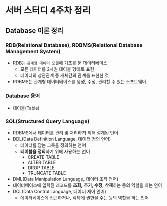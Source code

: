 # 서버 스터디 4주차 정리

## Database 이론 정리

### RDB(Relational Database), RDBMS(Relational Database Management System)
- RDB는 ```관계형 데이터 모델```에 기초를 둔 데이터베이스
  - 모든 데이터를 2차원 테이블 형태로 표현
  - 데이터의 상관관계 중 개체간의 관계를 표현한 것
- RDBMS는 관계형 데이터베이스를 생성, 수정, 관리할 수 있는 소프트웨어
  

### Database 용어
- 테이블(Table)
  

### SQL(Structured Query Language)
- RDBMS에서 데이터를 관리 및 처리하기 위해 설계된 언어
- DDL(Data Definition Language, 데이터 정의 언어) 
  - 데이터를 담는 그릇을 정의하는 언어
  - **테이블을 정의**하기 위해 사용하는 언어
    - CREATE TABLE
    - ALTER TABLE
    - DROP TABLE
    - TRUNCATE TABLE
- DML(Data Manipulation Language, 데이터 조작 언어)
 - 데이터베이스에 입력된 레코드를 **조회, 추가, 수정, 삭제**하는 등의 역할을 하는 언어
- DCL(Data Control Language, 데이터 제어 언어)
  - 데이터베이스에 접근하거나, 객체에 권한을 주는 등의 역할을 하는 언어  

